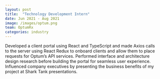 ```yaml
---
layout: post
title:  "Technology Development Intern"
date: Jun 2021 - Aug 2021
image: /images/optum.png
team: OptumRx
categories: industry
---
```

Developed a client portal using React and TypeScript and made Axios calls to the server using React Redux to onboard clients and allow them to place requests for Optum’s API services. Performed interface and architecture design research before building the portal for seamless user experience. Influenced company executives by presenting the business benefits of my project at Shark Tank presentations.